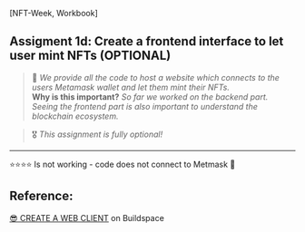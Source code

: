 [NFT-Week, Workbook]   
## Assigment 1d: Create a frontend interface to let user mint NFTs (OPTIONAL)
>🎯 *We provide all the code to host a website which connects to the users Metamask wallet and let them mint their NFTs.*    
>**Why is this important?** *So far we worked on the backend part. Seeing the frontend part is also important to understand the blockchain ecosystem.*

>🎖 *This assignment is fully optional!*    

---   
⭐️⭐️⭐️⭐️ Is not working - code does not connect to Metmask 🧐



## Reference: 
[😎 CREATE A WEB CLIENT](https://buildspace.so/p/mint-nft-collection/lessons/setup-react-app-wallet) on Buildspace